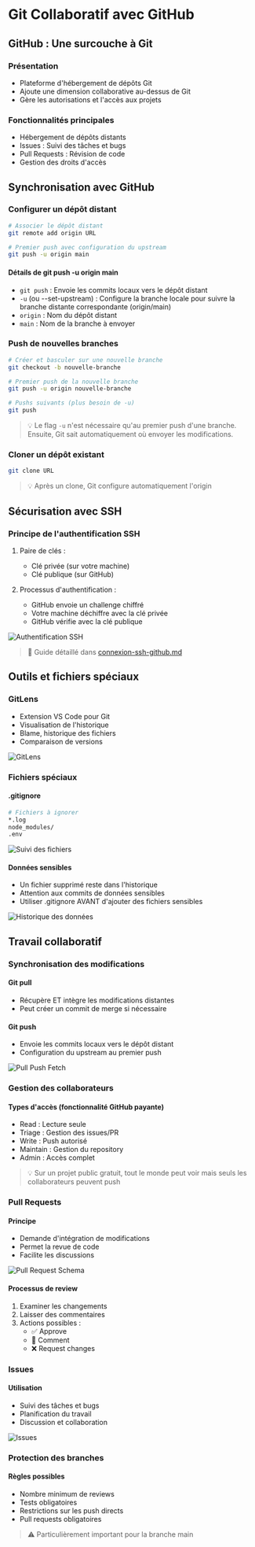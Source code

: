 # Git Collaboratif avec GitHub

## GitHub : Une surcouche à Git

### Présentation

- Plateforme d'hébergement de dépôts Git
- Ajoute une dimension collaborative au-dessus de Git
- Gère les autorisations et l'accès aux projets

### Fonctionnalités principales

- Hébergement de dépôts distants
- Issues : Suivi des tâches et bugs
- Pull Requests : Révision de code
- Gestion des droits d'accès

## Synchronisation avec GitHub

### Configurer un dépôt distant

```bash
# Associer le dépôt distant
git remote add origin URL

# Premier push avec configuration du upstream
git push -u origin main
```

#### Détails de git push -u origin main

- `git push` : Envoie les commits locaux vers le dépôt distant
- `-u` (ou --set-upstream) : Configure la branche locale pour suivre la branche distante correspondante (origin/main)
- `origin` : Nom du dépôt distant
- `main` : Nom de la branche à envoyer

### Push de nouvelles branches

```bash
# Créer et basculer sur une nouvelle branche
git checkout -b nouvelle-branche

# Premier push de la nouvelle branche
git push -u origin nouvelle-branche

# Pushs suivants (plus besoin de -u)
git push
```

> 💡 Le flag `-u` n'est nécessaire qu'au premier push d'une branche. Ensuite, Git sait automatiquement où envoyer les modifications.

### Cloner un dépôt existant

```bash
git clone URL
```

> 💡 Après un clone, Git configure automatiquement l'origin

## Sécurisation avec SSH

### Principe de l'authentification SSH

1. Paire de clés :

   - Clé privée (sur votre machine)
   - Clé publique (sur GitHub)

2. Processus d'authentification :
   - GitHub envoie un challenge chiffré
   - Votre machine déchiffre avec la clé privée
   - GitHub vérifie avec la clé publique

![Authentification SSH](../assets/sshauthentication.png)

> 📖 Guide détaillé dans [connexion-ssh-github.md](../annexes/connexion-ssh-github.md)

## Outils et fichiers spéciaux

### GitLens

- Extension VS Code pour Git
- Visualisation de l'historique
- Blame, historique des fichiers
- Comparaison de versions

![GitLens](../assets/gitlens.png)

### Fichiers spéciaux

#### .gitignore

```bash
# Fichiers à ignorer
*.log
node_modules/
.env
```

![Suivi des fichiers](../assets/gitignore.png)

#### Données sensibles

- Un fichier supprimé reste dans l'historique
- Attention aux commits de données sensibles
- Utiliser .gitignore AVANT d'ajouter des fichiers sensibles

![Historique des données](../assets/data-history.png)

## Travail collaboratif

### Synchronisation des modifications

#### Git pull

- Récupère ET intègre les modifications distantes
- Peut créer un commit de merge si nécessaire

#### Git push

- Envoie les commits locaux vers le dépôt distant
- Configuration du upstream au premier push

![Pull Push Fetch](../assets/pull-push-fetch.png)

### Gestion des collaborateurs

#### Types d'accès (fonctionnalité GitHub payante)

- Read : Lecture seule
- Triage : Gestion des issues/PR
- Write : Push autorisé
- Maintain : Gestion du repository
- Admin : Accès complet

> 💡 Sur un projet public gratuit, tout le monde peut voir mais seuls les collaborateurs peuvent push

### Pull Requests

#### Principe

- Demande d'intégration de modifications
- Permet la revue de code
- Facilite les discussions

![Pull Request Schema](../assets/pull-request-schema.png)

#### Processus de review

1. Examiner les changements
2. Laisser des commentaires
3. Actions possibles :
   - ✅ Approve
   - 💬 Comment
   - ❌ Request changes

### Issues

#### Utilisation

- Suivi des tâches et bugs
- Planification du travail
- Discussion et collaboration

![Issues](../assets/issue.png)

### Protection des branches

#### Règles possibles

- Nombre minimum de reviews
- Tests obligatoires
- Restrictions sur les push directs
- Pull requests obligatoires

> ⚠️ Particulièrement important pour la branche main
